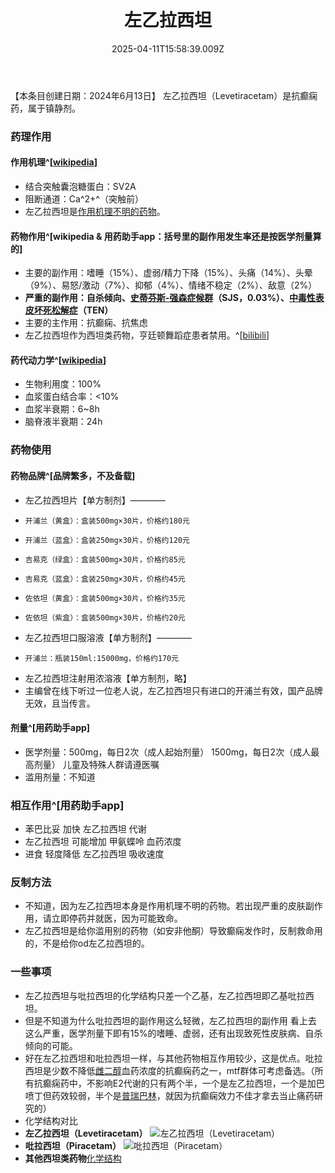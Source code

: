 ﻿---
title: 左乙拉西坦
description: 
published: true
date: 2025-04-11T15:58:39.009Z
tags: 
editor: markdown
dateCreated: 2025-04-12T10:05:12.112Z
---

【本条目创建日期：2024年6月13日】
左乙拉西坦（Levetiracetam）是抗癫痫药，属于镇静剂。
### 药理作用
#### 作用机理^[[wikipedia](https://en.wikipedia.org/wiki/Levetiracetam)]
- 结合突触囊泡糖蛋白：SV2A
- 阻断通道：Ca^2+^（突触前）
- 左乙拉西坦是[作用机理不明的药物](/%E7%B4%A2%E5%BC%95/#%E4%BD%9C%E7%94%A8%E6%9C%BA%E7%90%86%E4%B8%8D%E6%98%8E%E7%9A%84%E8%8D%AF%E7%89%A9%E7%B4%A2%E5%BC%95-1)。
#### 药物作用^[wikipedia & 用药助手app：括号里的副作用发生率还是按医学剂量算的]
- 主要的副作用：嗜睡（15%）、虚弱/精力下降（15%）、头痛（14%）、头晕（9%）、易怒/激动（7%）、抑郁（4%）、情绪不稳定（2%）、敌意（2%）
- **严重的副作用：自杀倾向、[史蒂芬斯-强森症候群](https://en.wikipedia.org/wiki/Stevens%E2%80%93Johnson_syndrome)（SJS，0.03%）、[中毒性表皮坏死松解症](https://en.wikipedia.org/wiki/Toxic_epidermal_necrolysis)（TEN）**
- 主要的主作用：抗癫痫、抗焦虑
- 左乙拉西坦作为西坦类药物，亨廷顿舞蹈症患者禁用。^[[bilibili](https://www.bilibili.com/video/BV1sJ4Ze8ETQ/)]
#### 药代动力学^[[wikipedia](https://en.wikipedia.org/wiki/Levetiracetam)]
- 生物利用度：100%
- 血浆蛋白结合率：<10%
- 血浆半衰期：6~8h
- 脑脊液半衰期：24h
### 药物使用
#### 药物品牌^[品牌繁多，不及备载]
- 左乙拉西坦片【单方制剂】————
-     开浦兰（黄盒）：盒装500mg×30片，价格约180元
-     开浦兰（蓝盒）：盒装250mg×30片，价格约120元
-     吉易克（绿盒）：盒装500mg×30片，价格约85元
-     吉易克（蓝盒）：盒装250mg×30片，价格约45元
-     佐依坦（黄盒）：盒装500mg×30片，价格约35元
-     佐依坦（紫盒）：盒装500mg×30片，价格约20元
- 左乙拉西坦口服溶液【单方制剂】————
-     开浦兰：瓶装150ml:15000mg，价格约170元
- 左乙拉西坦注射用浓溶液【单方制剂，略】
- 主编曾在线下听过一位老人说，左乙拉西坦只有进口的开浦兰有效，国产品牌无效，且当传言。
#### 剂量^[用药助手app]
- 医学剂量：500mg，每日2次（成人起始剂量）
          1500mg，每日2次（成人最高剂量）
          儿童及特殊人群请遵医嘱
- 滥用剂量：不知道
### 相互作用^[用药助手app]
- 苯巴比妥 加快 左乙拉西坦 代谢
- 左乙拉西坦 可能增加 甲氨蝶呤 血药浓度
- 进食 轻度降低 左乙拉西坦 吸收速度
### 反制方法
- 不知道，因为左乙拉西坦本身是作用机理不明的药物。若出现严重的皮肤副作用，请立即停药并就医，因为可能致命。
- 左乙拉西坦是给你滥用别的药物（如安非他酮）导致癫痫发作时，反制救命用的，不是给你od左乙拉西坦的。
### 一些事项
- 左乙拉西坦与吡拉西坦的化学结构只差一个乙基，左乙拉西坦即乙基吡拉西坦。
- 但是不知道为什么吡拉西坦的副作用这么轻微，左乙拉西坦的副作用 看上去 这么严重，医学剂量下即有15%的嗜睡、虚弱，还有出现致死性皮肤病、自杀倾向的可能。
- 好在左乙拉西坦和吡拉西坦一样，与其他药物相互作用较少，这是优点。吡拉西坦是少数不降低[雌二醇](/E2/)血药浓度的抗癫痫药之一，mtf群体可考虑备选。（所有抗癫痫药中，不影响E2代谢的只有两个半，一个是左乙拉西坦，一个是加巴喷丁但药效较弱，半个是[普瑞巴林](/drug/PR80)，就因为抗癫痫效力不佳才拿去当止痛药研究的）
- 化学结构对比
- **左乙拉西坦（Levetiracetam）** ![左乙拉西坦（Levetiracetam）](./imgs/左乙拉西坦.png)
- **吡拉西坦（Piracetam）** ![吡拉西坦（Piracetam）](./imgs/吡拉西坦结构.png)
- **其他西坦类药物**[化学结构](https://en.wikipedia.org/wiki/Racetam#List_of_Racetams)

